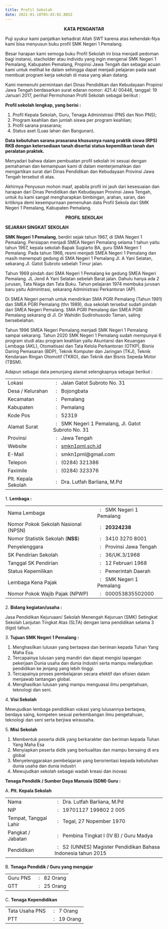 ```yaml
---
title: Profil Sekolah
date: 2021-01-18T05:43:02.885Z
---
```

<p><center><b>KATA PENGANTAR</b></center></p>

Puji syukur kami panjatkan kehadirat Allah SWT karena atas kehendak-Nya kami bisa menyusun buku profil SMK Negeri 1 Pemalang.

Besar harapan kami semoga buku Profil Sekolah ini bisa menjadi pedoman bagi instansi, stacholder atau individu yang ingin mengenal SMK Negeri  1 Pemalang, Kabupaten Pemalang, Propinsi Jawa Tengah dan sebagai acuan kami untuk melihat ke dalam sehingga dapat menjadi pelajaran pada saat membuat program kerja sekolah di masa yang akan datang.

Kami memenuhi permintaan dari Dinas Pendidikan dan Kebudayaan Propinsi Jawa Tengah berdasarkan surat edaran nomor: 421.4/ 00446, tanggal: 19 Januari 2017, perihal Permohonan Profil Sekolah sebagai berikut :

**Profil sekolah lengkap, yang berisi :**

1. Profil Kepala Sekolah, Guru, Tenaga Administrasi (PNS dan Non PNS);
2. Program keahlian dan jumlah siswa per program keahlian;
3. Profil sarana prasarana;
4. Status aset (Luas lahan dan Bangunan).

**Data kebutuhan sarana prasarana khususnya ruang praktik siswa (RPS) RKB dengan ketersediaan tanah disertai status kepemilikan tanah dan peralatan praktek.**

Menyadari bahwa dalam pembuatan profil sekolah ini sesuai dengan pemahaman dan kemampuan kami di dalam menterjemahkan dan mengartikan surat dari Dinas Pendidikan dan Kebudayaan Provinsi Jawa Tengah tersebut di atas.

Akhirnya Penyusun mohon maaf, apabila profil ini jauh dari kesesuaian dan harapan dari Dinas Pendidikan dan Kebudayaan Provinsi Jawa Tengah, untuk itu kami sangat mengharapkan bimbingan, arahan, saran, dan kritiknya demi kesempurnaan pemenuhan data Profil Sekola dari SMK Negeri 1 Pemalang, Kabupaten Pemalang.

<p><center><b>PROFIL SEKOLAH</b></center></p>

**SEJARAH  SINGKAT  SEKOLAH**

**SMK Negeri 1 Pemalang**, berdiri sejak tahun 1967, di SMA Negeri 1 Pemalang. Persiapan menjadi SMEA Negeri Pemalang selama 1 tahun yaitu tahun 1967, kepala sekolah Bapak Sugiarto BA, guru SMA Negeri 1 Pemalang. Pada tahun 1968, resmi menjadi SMEA Negeri 1 Pemalang dan masih menempati gedung di SMA Negeri 1 Pemalang Jl. A Yani Selatan, sekarang Jl. Gatot Subroto sebelah Timur jalan.

Tahun 1969 pindah dari SMA Negeri 1 Pemalang ke gedung SMEA Negeri Pemalang. JL Jend A Yani Selatan sebelah Barat jalan. Dahulu hanya ada 2 jurusan, Tata Niaga dan Tata Buku. Tahun pelajaran 1974 membuka jurusan baru yaitu Adminitrasi, sekarang Administrasi Perkantoran (AP).

Di SMEA Negeri pernah untuk mendirikan SMA PGRI Pemalang (Tahun 1981) dan SMEA PGRI Pemalang (thn 1989), dua sekolah tersebut sudah pindah dari SMEA Negeri Pemalang. SMA PGRI Pemalang dan SMEA PGRI Pemalang sekarang di Jl. Dr Wahidin Sudirohusodo Taman, saling bersebelahan.

Tahun 1996 SMEA Negeri Pemalang menjadi SMK Negeri 1 Pemalang sampai sekarang. Tahun 2020 SMK Negeri 1 Pemalang sudah mempunyai 6 program studi atau program keahlian yaitu Akuntansi dan Keuangan Lembaga (AKL), Otomatisasi dan Tata Kelola Perkantoran (OTKP), Bisnis Daring Pemasaran (BDP), Teknik Komputer dan Jaringan (TKJ), Teknik Kendaraan Ringan Otomotif (TKRO), dan Teknik dan Bisnis Sepeda Motor (TBSM).

Adapun sebagai data penunjang alamat selengkapnya sebagai berikut :
<table style="width: 100%;margin-bottom: 20px;margin-top: 0;">
    <tr>
        <td>Lokasi</td>
        <td>&nbsp; : &nbsp; Jalan Gatot Subroto No. 31</td>
    </tr>
    <tr>
        <td>Desa / Kelurahan</td>
        <td>&nbsp; : &nbsp; Bojongbata</td>
    </tr>
    <tr>
        <td>Kecamatan</td>
        <td>&nbsp; : &nbsp; Pemalang</td>
    </tr>
    <tr>
        <td>Kabupaten</td>
        <td>&nbsp; : &nbsp; Pemalang</td>
    </tr>
    <tr>
        <td>Kode Pos</td>
        <td>&nbsp; : &nbsp; 52319</td>
    </tr>
    <tr>
        <td>Alamat Surat</td>
        <td>&nbsp; : &nbsp; SMK Negeri 1 Pemalang, Jl. Gatot Subroto No. 31</td>
    </tr>
    <tr>
        <td>Provinsi</td>
        <td>&nbsp; : &nbsp; Jawa Tengah</td>
    </tr>
    <tr>
        <td>Website</td>
        <td>&nbsp; : &nbsp; <a href="https://smkn1pml.sch.id" target="_blank">smkn1pml.sch.id</a></td>
    </tr>
    <tr>
        <td>E-Mail</td>
        <td>&nbsp; : &nbsp; smkn1pml@gmail.com</td>
    </tr>
    <tr>
        <td>Telepon</td>
        <td>&nbsp; : &nbsp; (0284) 321386</td>
    </tr>
    <tr>
        <td>Faximile</td>
        <td>&nbsp; : &nbsp; (0284) 323376</td>
    </tr>
    <tr>
        <td>Plt. Kepala Sekolah</td>
        <td>&nbsp; : &nbsp; Dra. Lutfah Barliana, M.Pd</td>
    </tr>
</table>

1\. <b>Lembaga :</b>
<table style="width: 100%;margin-bottom: 20px;margin-top: 0;">
    <tr>
        <td>Nama Lembaga</td>
        <td>&nbsp; : &nbsp; SMK Negeri 1 Pemalang</td>
    </tr>
    <tr>
        <td>Nomor Pokok Sekolah Nasional (NPSN)</td>
        <td>&nbsp; : &nbsp; <b>20324238</b></td>
    </tr>
    <tr>
        <td>Nomor Statistik Sekolah (<b>NSS</b>)</td>
        <td>&nbsp; : &nbsp; 3410 3270 8001</td>
    </tr>
    <tr>
        <td>Penyelenggara</td>
        <td>&nbsp; : &nbsp; Provinsi Jawa Tengah</td>
    </tr>
    <tr>
        <td>SK Pendirian Sekolah</td>
        <td>&nbsp; : &nbsp; 36/UK.3/1968</td>
    </tr>
    <tr>
        <td>Tanggal SK Pendirian</td>
        <td>&nbsp; : &nbsp; 12 Februari 1968</td>
    </tr>
    <tr>
        <td>Status Kepemilikan</td>
        <td>&nbsp; : &nbsp; Pemerintah Daerah</td>
    </tr>
    <tr>
        <td>Lembaga Kena Pajak</td>
        <td>&nbsp; : &nbsp; SMK Negeri 1 Pemalang</td>
    </tr>
    <tr>
        <td>Nomor Pokok Wajib Pajak (NPWP)</td>
        <td>&nbsp; : &nbsp; 000053835502000</td>
    </tr>
</table>

2\. <b>Bidang kegiatan/usaha :</b>

Jasa Pendidikan Kejuruaan/ Sekolah Menengah Kejuruan (SMK) Setingkat Sekolah Lanjutan Tingkat Atas (SLTA) dengan lama pendidikan selama 3 (_tiga_) tahun.

3\. <b>Tujuan SMK Negeri 1 Pemalang :</b>

1. Menghasilkan lulusan yang bertaqwa dan beriman kepada Tuhan Yang Maha Esa.
2. Tercapainya lulusan yang mandiri dan dapat mengisi lapangan pekerjaan Dunia usaha dan dunia Industri serta mampu melanjutkan pendidikan ke jenjang yang lebih tinggi.
3. Tercapainya proses pembelajaran secara efektif dan efisien dalam menjawab tantangan global.
4. Menghasilkan lulusan yang mampu menguasai ilmu pengetahuan, teknologi dan seni.

4\. <b>Visi Sekolah</b>

Mewujudkan lembaga pendidikan vokasi yang lulusannya bertaqwa, berdaya saing, kompeten sesuai perkembangan ilmu pengetahuan, teknologi dan seni serta berjiwa wirausaha.

5\. <b>Misi Sekolah</b>

1. Membentuk peserta didik yang berkarakter dan beriman kepada Tuhan Yang Maha Esa
2. Menyiapkan peserta didik yang berkualitas dan mampu bersaing di era global
3. Menyelenggarakan pembelajaran yang berorientasi kepada kebutuhan dunia usaha dan dunia industri
4. Mewujudkan sekolah sebagai wadah kreasi dan inovasi

**Tenaga Pendidik / Sumber Daya Manusia (SDM) Guru :**

A. <b>Plt. Kepala Sekolah</b>
<table style="width: 100%;margin-bottom: 20px;margin-top: 0;">
    <tr>
        <td>Nama</td>
        <td>&nbsp; : &nbsp; Dra. Lutfah Barliana, M.Pd</td>
    </tr>
    <tr>
        <td>NIP</td>
        <td>&nbsp; : &nbsp; 19701127 199802 2 005</td>
    </tr>
    <tr>
        <td>Tempat, Tanggal Lahir</td>
        <td>&nbsp; : &nbsp; Tegal, 27 Nopember 1970</td>
    </tr>
    <tr>
        <td>Pangkat / Jabatan</td>
        <td>&nbsp; : &nbsp; Pembina Tingkat I (IV B) / Guru Madya</td>
    </tr>
    <tr>
        <td>Pendidikan</td>
        <td>&nbsp; : &nbsp; S2 (UNNES) Magister Pendidikan Bahasa Indonesia tahun 2015</td>
    </tr>
</table>

B. <b>Tenaga Pendidik / Guru yang mengajar</b>
<table style="width: 100%;margin-bottom: 20px;margin-top: 0;">
    <tr>
        <td>Guru PNS</td>
        <td>&nbsp; : &nbsp; 82 Orang</td>
    </tr>
    <tr>
        <td>GTT</td>
        <td>&nbsp; : &nbsp; 25 Orang</td>
    </tr>
</table>

C. <b>Tenaga Kependidikan</b>
<table style="width: 100%;margin-bottom: 20px;margin-top: 0;">
    <tr>
        <td>Tata Usaha PNS</td>
        <td>&nbsp; : &nbsp; 7 Orang</td>
    </tr>
    <tr>
        <td>PTT</td>
        <td>&nbsp; : &nbsp; 19 Orang</td>
    </tr>
</table>
